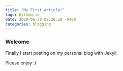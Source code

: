 ```yaml
---
title: "My First Article!"
tags: Github.io
date: 2020-06-30 08:26:28 -0400
categories: blogging
---
```


### Welcome
 Finally I start posting on my personal blog with Jekyll.

Please enjoy :)


